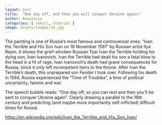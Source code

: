```yaml
---
layout: post
title:  "One day off, and then you will conquer Ukraine again!"
author: Anastasia
categories: [ Jekyll, tutorial ]
image: assets/images/14.jpg
---
```

The painting is one of Russia’s most famous and controversial ones:  “Ivan the Terrible and His Son Ivan on 16 November 1581” by Russian artist Ilya Repin. It shows the grief-stricken Russian Tsar Ivan the Terrible holding his dying son, Ivan Ivanovich. Ivan the Terrible had dealt his son a fatal blow to the head in a fit of rage.
Ivan Ivanovich’s death had grave consequences for Russia, since it only left incompetent heirs to the throne. After Ivan the Terrible’s death, this unprepared son Feodor I took over. Following his death in 1584, Russia experienced the “Time of Troubles”, a time of political uncertainty, famine and war. 

The speech bubble reads: “One day off, so you can rest and then you’ll be sent to conquer Ukraine again”. Clearly drawing a parallel to the 16th century and predicting (and maybe more importantly self-inflicted) difficult times for Russia.

<https://en.wikipedia.org/wiki/Ivan_the_Terrible_and_His_Son_Ivan/>




